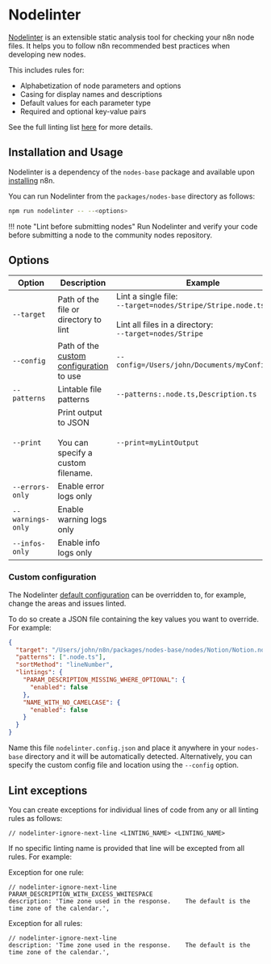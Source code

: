 # Nodelinter

[Nodelinter](https://github.com/n8n-io/nodelinter) is an extensible static analysis tool for checking your n8n node files. It helps you to follow n8n recommended best practices when developing new nodes.

This includes rules for:

* Alphabetization of node parameters and options
* Casing for display names and descriptions
* Default values for each parameter type
* Required and optional key-value pairs

See the full linting list [here](https://github.com/n8n-io/nodelinter/blob/master/src/lintings.ts) for more details.

## Installation and Usage

Nodelinter is a dependency of the `nodes-base` package and available upon [installing](/hosting/installation/) n8n.

You can run Nodelinter from the `packages/nodes-base` directory as follows:

```sh
npm run nodelinter -- --<options>
```

!!! note "Lint before submitting nodes"
    Run Nodelinter and verify your code before submitting a node to the community nodes repository.


## Options

| Option            | Description                                        | Example |
| ----------------- | -------------------------------------------------- | -------- |
| `--target`        | Path of the file or directory to lint              | Lint a single file:<br>`--target=nodes/Stripe/Stripe.node.ts` <br><br>Lint all files in a directory:<br>`--target=nodes/Stripe` |
| `--config`        | Path of the [custom configuration](#custom-configuration) to use | `--config=/Users/john/Documents/myConfig.json` |
| `--patterns`      | Lintable file patterns                             | `--patterns:.node.ts,Description.ts` |
| `--print`         | Print output to JSON<br><br>You can specify a custom filename. | `--print=myLintOutput` |
| `--errors-only`   | Enable error logs only                             |
| `--warnings-only` | Enable warning logs only                           |
| `--infos-only`    | Enable info logs only                              |

### Custom configuration

The Nodelinter [default configuration](https://github.com/n8n-io/nodelinter/blob/master/src/defaultConfig.ts) can be overridden to, for example, change the areas and issues linted.

To do so create a JSON file containing the key values you want to override. For example:

```json
{
  "target": "/Users/john/n8n/packages/nodes-base/nodes/Notion/Notion.node.ts",
  "patterns": [".node.ts"],
  "sortMethod": "lineNumber",
  "lintings": {
    "PARAM_DESCRIPTION_MISSING_WHERE_OPTIONAL": {
      "enabled": false
    },
    "NAME_WITH_NO_CAMELCASE": {
      "enabled": false
    }
  }
}
```

Name this file `nodelinter.config.json` and place it anywhere in your `nodes-base` directory and it will be automatically detected. Alternatively, you can specify the custom config file and location using the `--config` option.

## Lint exceptions

You can create exceptions for individual lines of code from any or all linting rules as follows:

```
// nodelinter-ignore-next-line <LINTING_NAME> <LINTING_NAME>
```

If no specific linting name is provided that line will be excepted from all rules. For example:

Exception for one rule:
```
// nodelinter-ignore-next-line PARAM_DESCRIPTION_WITH_EXCESS_WHITESPACE
description: 'Time zone used in the response.    The default is the time zone of the calendar.',
```

Exception for all rules:
```
// nodelinter-ignore-next-line
description: 'Time zone used in the response.    The default is the time zone of the calendar.',
```